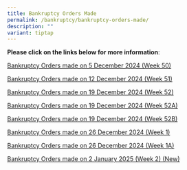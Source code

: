 ```yaml
---
title: Bankruptcy Orders Made
permalink: /bankruptcy/bankruptcy-orders-made/
description: ""
variant: tiptap
---
```

<p><strong>Please click on the links below for more information</strong>:</p>
<p></p>
<p><a href="/files/BOs Made/Bankruptcy_Orders_made_on_5_December_2024__Week_50_.pdf" rel="noopener nofollow" target="_blank">Bankruptcy Orders made on 5 December 2024 (Week 50)</a>
</p>
<p><a href="/files/BOs Made/Bankruptcy_Orders_made_on_12_December_2024__Week_51_.pdf" rel="noopener nofollow" target="_blank">Bankruptcy Orders made on 12 December 2024 (Week 51)</a>
</p>
<p><a href="/files/BOs Made/Bankruptcy_Orders_made_on_19_December_2024__Week_52_.pdf" rel="noopener nofollow" target="_blank">Bankruptcy Orders made on 19 December 2024 (Week 52)</a>
</p>
<p><a href="/files/BOs Made/Bankruptcy_Orders_made_on_19_December_2024__Week_52A_.pdf" rel="noopener nofollow" target="_blank">Bankruptcy Orders made on 19 December 2024 (Week 52A)</a>
</p>
<p><a href="/files/BOs Made/Bankruptcy_Orders_made_on_19_December_2024__Week_52B_.pdf" rel="noopener nofollow" target="_blank">Bankruptcy Orders made on 19 December 2024 (Week 52B)</a>
</p>
<p><a href="/files/BOs Made/Bankruptcy_Orders_made_on_26_December_2024__Week_1_.pdf" rel="noopener nofollow" target="_blank">Bankruptcy Orders made on 26 December 2024 (Week 1)</a>
</p>
<p><a href="/files/BOs Made/Bankruptcy_Orders_made_on_26_December_2024__Week_1A_.pdf" rel="noopener nofollow" target="_blank">Bankruptcy Orders made on 26 December 2024 (Week 1A)</a>
</p>
<p><a href="/files/BOs Made/Bankruptcy_Orders_made_on_2_January_2025__Week_2_.pdf" rel="noopener nofollow" target="_blank">Bankruptcy Orders made on 2 January 2025 (Week 2) (New)</a>
</p>
<p></p>